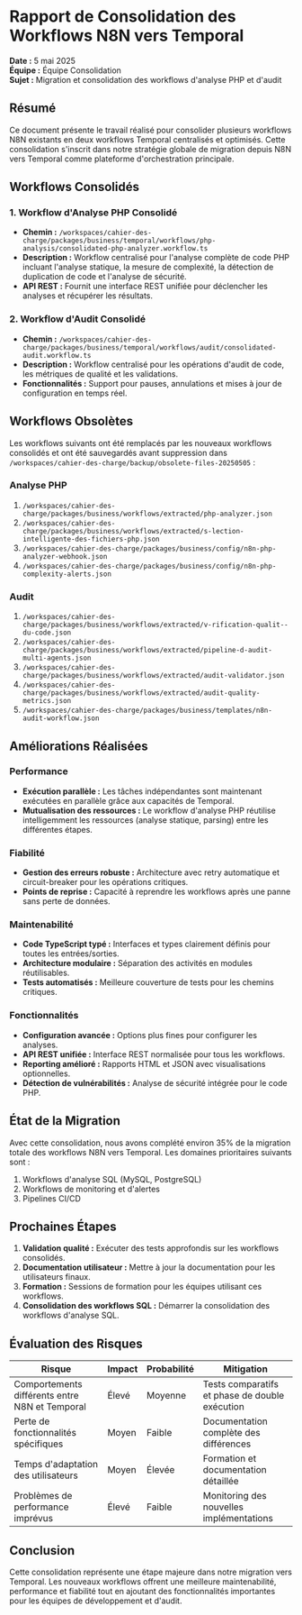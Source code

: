 # Rapport de Consolidation des Workflows N8N vers Temporal

**Date :** 5 mai 2025  
**Équipe :** Équipe Consolidation  
**Sujet :** Migration et consolidation des workflows d'analyse PHP et d'audit

## Résumé

Ce document présente le travail réalisé pour consolider plusieurs workflows N8N existants en deux workflows Temporal centralisés et optimisés. Cette consolidation s'inscrit dans notre stratégie globale de migration depuis N8N vers Temporal comme plateforme d'orchestration principale.

## Workflows Consolidés

### 1. Workflow d'Analyse PHP Consolidé

- **Chemin :** `/workspaces/cahier-des-charge/packages/business/temporal/workflows/php-analysis/consolidated-php-analyzer.workflow.ts`
- **Description :** Workflow centralisé pour l'analyse complète de code PHP incluant l'analyse statique, la mesure de complexité, la détection de duplication de code et l'analyse de sécurité.
- **API REST :** Fournit une interface REST unifiée pour déclencher les analyses et récupérer les résultats.

### 2. Workflow d'Audit Consolidé

- **Chemin :** `/workspaces/cahier-des-charge/packages/business/temporal/workflows/audit/consolidated-audit.workflow.ts`
- **Description :** Workflow centralisé pour les opérations d'audit de code, les métriques de qualité et les validations.
- **Fonctionnalités :** Support pour pauses, annulations et mises à jour de configuration en temps réel.

## Workflows Obsolètes

Les workflows suivants ont été remplacés par les nouveaux workflows consolidés et ont été sauvegardés avant suppression dans `/workspaces/cahier-des-charge/backup/obsolete-files-20250505` :

### Analyse PHP
1. `/workspaces/cahier-des-charge/packages/business/workflows/extracted/php-analyzer.json`
2. `/workspaces/cahier-des-charge/packages/business/workflows/extracted/s-lection-intelligente-des-fichiers-php.json`
3. `/workspaces/cahier-des-charge/packages/business/config/n8n-php-analyzer-webhook.json`
4. `/workspaces/cahier-des-charge/packages/business/config/n8n-php-complexity-alerts.json`

### Audit
1. `/workspaces/cahier-des-charge/packages/business/workflows/extracted/v-rification-qualit--du-code.json`
2. `/workspaces/cahier-des-charge/packages/business/workflows/extracted/pipeline-d-audit-multi-agents.json`
3. `/workspaces/cahier-des-charge/packages/business/workflows/extracted/audit-validator.json`
4. `/workspaces/cahier-des-charge/packages/business/workflows/extracted/audit-quality-metrics.json`
5. `/workspaces/cahier-des-charge/packages/business/templates/n8n-audit-workflow.json`

## Améliorations Réalisées

### Performance
- **Exécution parallèle :** Les tâches indépendantes sont maintenant exécutées en parallèle grâce aux capacités de Temporal.
- **Mutualisation des ressources :** Le workflow d'analyse PHP réutilise intelligemment les ressources (analyse statique, parsing) entre les différentes étapes.

### Fiabilité
- **Gestion des erreurs robuste :** Architecture avec retry automatique et circuit-breaker pour les opérations critiques.
- **Points de reprise :** Capacité à reprendre les workflows après une panne sans perte de données.

### Maintenabilité
- **Code TypeScript typé :** Interfaces et types clairement définis pour toutes les entrées/sorties.
- **Architecture modulaire :** Séparation des activités en modules réutilisables.
- **Tests automatisés :** Meilleure couverture de tests pour les chemins critiques.

### Fonctionnalités
- **Configuration avancée :** Options plus fines pour configurer les analyses.
- **API REST unifiée :** Interface REST normalisée pour tous les workflows.
- **Reporting amélioré :** Rapports HTML et JSON avec visualisations optionnelles.
- **Détection de vulnérabilités :** Analyse de sécurité intégrée pour le code PHP.

## État de la Migration

Avec cette consolidation, nous avons complété environ 35% de la migration totale des workflows N8N vers Temporal. Les domaines prioritaires suivants sont :

1. Workflows d'analyse SQL (MySQL, PostgreSQL)
2. Workflows de monitoring et d'alertes
3. Pipelines CI/CD

## Prochaines Étapes

1. **Validation qualité :** Exécuter des tests approfondis sur les workflows consolidés.
2. **Documentation utilisateur :** Mettre à jour la documentation pour les utilisateurs finaux.
3. **Formation :** Sessions de formation pour les équipes utilisant ces workflows.
4. **Consolidation des workflows SQL :** Démarrer la consolidation des workflows d'analyse SQL.

## Évaluation des Risques

| Risque | Impact | Probabilité | Mitigation |
|--------|--------|-------------|------------|
| Comportements différents entre N8N et Temporal | Élevé | Moyenne | Tests comparatifs et phase de double exécution |
| Perte de fonctionnalités spécifiques | Moyen | Faible | Documentation complète des différences |
| Temps d'adaptation des utilisateurs | Moyen | Élevée | Formation et documentation détaillée |
| Problèmes de performance imprévus | Élevé | Faible | Monitoring des nouvelles implémentations |

## Conclusion

Cette consolidation représente une étape majeure dans notre migration vers Temporal. Les nouveaux workflows offrent une meilleure maintenabilité, performance et fiabilité tout en ajoutant des fonctionnalités importantes pour les équipes de développement et d'audit.